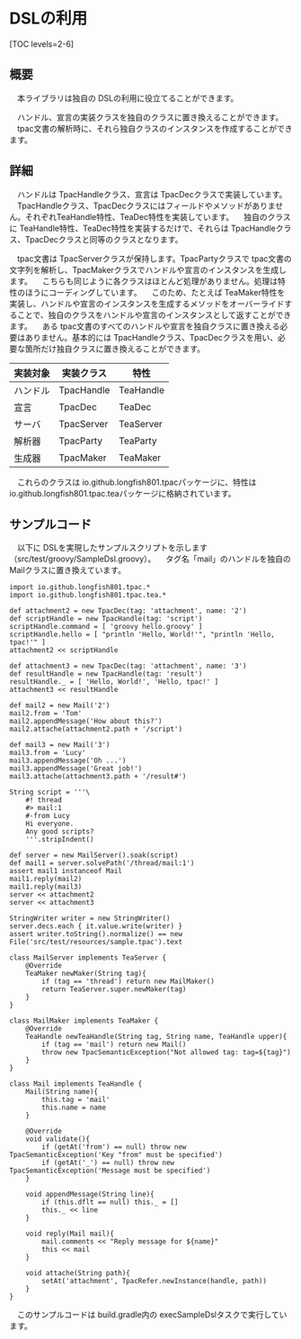 # DSLの利用

[TOC levels=2-6]

## 概要

　本ライブラリは独自の DSLの利用に役立てることができます。

　ハンドル、宣言の実装クラスを独自のクラスに置き換えることができます。
　tpac文書の解析時に、それら独自クラスのインスタンスを作成することができます。

## 詳細

　ハンドルは TpacHandleクラス、宣言は TpacDecクラスで実装しています。
　TpacHandleクラス、TpacDecクラスにはフィールドやメソッドがありません。それぞれTeaHandle特性、TeaDec特性を実装しています。
　独自のクラスに TeaHandle特性、TeaDec特性を実装するだけで、それらは TpacHandleクラス、TpacDecクラスと同等のクラスとなります。

　tpac文書は TpacServerクラスが保持します。TpacPartyクラスで tpac文書の文字列を解析し、TpacMakerクラスでハンドルや宣言のインスタンスを生成します。
　こちらも同じように各クラスはほとんど処理がありません。処理は特性のほうにコーディングしています。
　このため、たとえば TeaMaker特性を実装し、ハンドルや宣言のインスタンスを生成するメソッドをオーバーライドすることで、独自のクラスをハンドルや宣言のインスタンスとして返すことができます。
　ある tpac文書のすべてのハンドルや宣言を独自クラスに置き換える必要はありません。基本的には TpacHandleクラス、TpacDecクラスを用い、必要な箇所だけ独自クラスに置き換えることができます。

| 実装対象 | 実装クラス  | 特性       |
| -----     | -----        | -----       |
| ハンドル | TpacHandle | TeaHandle |
| 宣言     | TpacDec    | TeaDec    |
| サーバ   | TpacServer | TeaServer |
| 解析器   | TpacParty   | TeaParty   |
| 生成器   | TpacMaker  | TeaMaker  |

　これらのクラスは io.github.longfish801.tpacパッケージに、特性は io.github.longfish801.tpac.teaパッケージに格納されています。

## サンプルコード

　以下に DSLを実現したサンプルスクリプトを示します（src/test/groovy/SampleDsl.groovy）。
　タグ名「mail」のハンドルを独自の Mailクラスに置き換えています。

```
import io.github.longfish801.tpac.*
import io.github.longfish801.tpac.tea.*

def attachment2 = new TpacDec(tag: 'attachment', name: '2')
def scriptHandle = new TpacHandle(tag: 'script')
scriptHandle.command = [ 'groovy hello.groovy' ]
scriptHandle.hello = [ "println 'Hello, World!'", "println 'Hello, tpac!'" ]
attachment2 << scriptHandle

def attachment3 = new TpacDec(tag: 'attachment', name: '3')
def resultHandle = new TpacHandle(tag: 'result')
resultHandle._ = [ 'Hello, World!', 'Hello, tpac!' ]
attachment3 << resultHandle

def mail2 = new Mail('2')
mail2.from = 'Tom'
mail2.appendMessage('How about this?')
mail2.attache(attachment2.path + '/script')

def mail3 = new Mail('3')
mail3.from = 'Lucy'
mail3.appendMessage('Oh ...')
mail3.appendMessage('Great job!')
mail3.attache(attachment3.path + '/result#')

String script = '''\
	#! thread
	#> mail:1
	#-from Lucy
	Hi everyone.
	Any good scripts?
	'''.stripIndent()

def server = new MailServer().soak(script)
def mail1 = server.solvePath('/thread/mail:1')
assert mail1 instanceof Mail
mail1.reply(mail2)
mail1.reply(mail3)
server << attachment2
server << attachment3

StringWriter writer = new StringWriter()
server.decs.each { it.value.write(writer) }
assert writer.toString().normalize() == new File('src/test/resources/sample.tpac').text

class MailServer implements TeaServer {
	@Override
	TeaMaker newMaker(String tag){
		if (tag == 'thread') return new MailMaker()
		return TeaServer.super.newMaker(tag)
	}
}

class MailMaker implements TeaMaker {
	@Override
	TeaHandle newTeaHandle(String tag, String name, TeaHandle upper){
		if (tag == 'mail') return new Mail()
		throw new TpacSemanticException("Not allowed tag: tag=${tag}")
	}
}

class Mail implements TeaHandle {
	Mail(String name){
		this.tag = 'mail'
		this.name = name
	}
	
	@Override
	void validate(){
		if (getAt('from') == null) throw new TpacSemanticException('Key "from" must be specified')
		if (getAt('_') == null) throw new TpacSemanticException('Message must be specified')
	}
	
	void appendMessage(String line){
		if (this.dflt == null) this._ = []
		this._ << line
	}
	
	void reply(Mail mail){
		mail.comments << "Reply message for ${name}"
		this << mail
	}
	
	void attache(String path){
		setAt('attachment', TpacRefer.newInstance(handle, path))
	}
}
```

　このサンプルコードは build.gradle内の execSampleDslタスクで実行しています。

